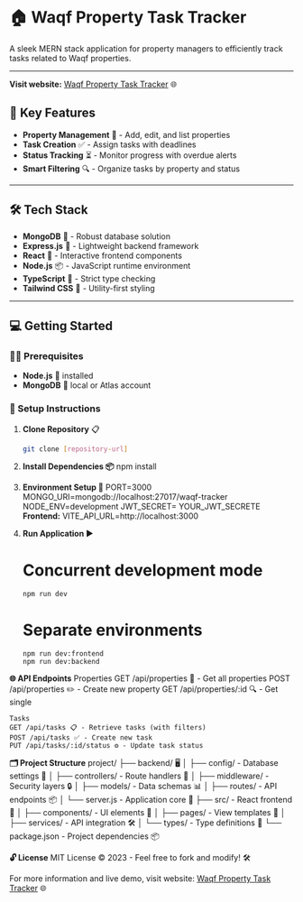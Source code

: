 # 🏠 Waqf Property Task Tracker

A sleek MERN stack application for property managers to efficiently track tasks related to Waqf properties.

---

**Visit website:** [Waqf Property Task Tracker](https://waqf-task-tracker.netlify.app/) 🌐


## 🚀 Key Features

- **Property Management** 📁 - Add, edit, and list properties
- **Task Creation** ✅ - Assign tasks with deadlines
- **Status Tracking** ⏳ - Monitor progress with overdue alerts
- **Smart Filtering** 🔍 - Organize tasks by property and status

---

## 🛠️ Tech Stack

- **MongoDB** 🐘 - Robust database solution
- **Express.js** 🚀 - Lightweight backend framework
- **React** 🌟 - Interactive frontend components
- **Node.js** 📦 - JavaScript runtime environment
- **TypeScript** 📝 - Strict type checking
- **Tailwind CSS** 🎨 - Utility-first styling

---

## 💻 Getting Started

### 👨‍💻 Prerequisites

- **Node.js** 🔧 installed
- **MongoDB** 🐘 local or Atlas account

### 🚀 Setup Instructions

1. **Clone Repository** 📋
   ```bash
   git clone [repository-url]

2. **Install Dependencies 📦**
     npm install

3. **Environment Setup 🔑**
     PORT=3000
     MONGO_URI=mongodb://localhost:27017/waqf-tracker
     NODE_ENV=development
     JWT_SECRET= YOUR_JWT_SECRETE
     **Frontend:** VITE_API_URL=http://localhost:3000


4. **Run Application ▶️**
     # Concurrent development mode
       npm run dev

     # Separate environments
       npm run dev:frontend
       npm run dev:backend

**🌐 API Endpoints**
    Properties
    GET /api/properties 📄 - Get all properties
    POST /api/properties ✏️ - Create new property
    GET /api/properties/:id 🔍 - Get single 
    
    Tasks
    GET /api/tasks 📋 - Retrieve tasks (with filters)
    POST /api/tasks ✅ - Create new task
    PUT /api/tasks/:id/status ⚙️ - Update task status


 **🗂️ Project Structure**
       project/
├── backend/ 🖥️
│   ├── config/     - Database settings 📄
│   ├── controllers/ - Route handlers 🧰
│   ├── middleware/ - Security layers 🔒
│   ├── models/     - Data schemas 📊
│   ├── routes/     - API endpoints 📦
│   └── server.js   - Application core 🚀
├── src/            - React frontend 🌟
│   ├── components/ - UI elements 🧩
│   ├── pages/      - View templates 📄
│   ├── services/   - API integration 🛠️
│   └── types/      - Type definitions 📝
└── package.json    - Project dependencies 📦

**🔓 License**
   MIT License © 2023 - Feel free to fork and modify! 🛠️

For more information and live demo, visit website: [Waqf Property Task Tracker](https://waqf-task-tracker.netlify.app/) 🌐
   
